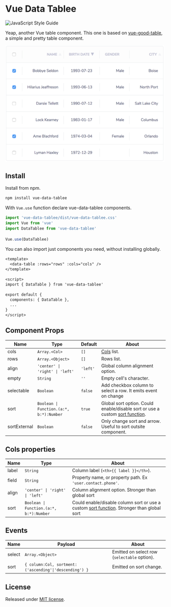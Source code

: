 # Vue Data Tablee

![[JavaScript Style Guide][2]][3]

Yeap, another Vue table component. This one is based on [vue-good-table][0], a
simple and pretty table component.

<img
  width="500"
  src="./demo/Screenshot.png"
  alt="Screenshot of a styled DataTable component"
  title="Screenshot of a styled DataTable component"
/>

## Install

Install from npm.

```sh
npm install vue-data-tablee
```

With `Vue.use` function declare vue-data-tablee components.

```js
import 'vue-data-tablee/dist/vue-data-tablee.css'
import Vue from 'vue'
import DataTablee from 'vue-data-tablee'

Vue.use(DataTablee)
```

You can also import just components you need, without installing globally.

```vue
<template>
  <data-table :rows="rows" :cols="cols" />
</template>

<script>
import { DataTable } from 'vue-data-tablee'

export default {
  components: { DataTable },
  ...
}
</script>
```

## Component Props

Name         | Type                                     | Default  | About
----         | ----                                     | -------  | -----
cols         | `Array.<Col>`                            | `[]`     | [Cols][4] list.
rows         | `Array.<Object>`                         | `[]`     | Rows list.
align        | `'center' \| 'right' \| 'left'`          | `'left'` | Global column alignment option.
empty        | `String`                                 | `''`     | Empty cell's character.
selectable   | `Boolean`                                | `false`  | Add checkbox column to select a row. It emits event on change
sort         | `Boolean \| Function.(a:*, b:*):Number`  | `true`   | Global sort option. Could enable/disable sort or use a custom [sort function][5].
sortExternal | `Boolean`                                | `false`  | Only change sort and arrow. Useful to sort outsite component.
## Cols properties

Name  | Type                                     | About
----- | ----                                     | -----
label | `String`                                 | Column label (`<th>{{ label }}</th>`).
field | `String`                                 | Property name, or property path. Ex `'user.contact.phone'`.
align | `'center' \| 'right' \| 'left'`          | Column alignment option. Stronger than global sort
sort  | `Boolean \| Function.(a:*, b:*):Number`  | Could enable/disable column sort or use a custom [sort function][5]. Stronger than global sort

## Events

Name   | Payload                                                | About
-----  | -------                                                | -----
select | `Array.<Object>`                                       | Emitted on select row (`selectable` option).
sort   | `{ column:Col, sortment:('ascending'\|'descending') }` | Emitted on sort change.

## License

Released under [MIT license][1].

[0]: https://github.com/xaksis/vue-good-table
[1]: ./LICENSE.md
[2]: https://standardjs.com
[3]: https://img.shields.io/badge/code_style-standard-brightgreen.svg
[4]: /#cols-properties
[5]: https://developer.mozilla.org/en-US/docs/Web/JavaScript/Reference/Global_Objects/Array/sort#Description
